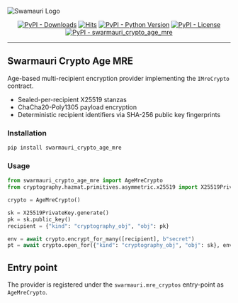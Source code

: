 ![Swamauri Logo](https://res.cloudinary.com/dbjmpekvl/image/upload/v1730099724/Swarmauri-logo-lockup-2048x757_hww01w.png)

<p align="center">
    <a href="https://pypi.org/project/swarmauri_crypto_age_mre/">
        <img src="https://img.shields.io/pypi/dm/swarmauri_crypto_age_mre" alt="PyPI - Downloads"/></a>
    <a href="https://hits.sh/github.com/swarmauri/swarmauri-sdk/tree/master/pkgs/standards/swarmauri_crypto_age_mre/">
        <img alt="Hits" src="https://hits.sh/github.com/swarmauri/swarmauri-sdk/tree/master/pkgs/standards/swarmauri_crypto_age_mre.svg"/></a>
    <a href="https://pypi.org/project/swarmauri_crypto_age_mre/">
        <img src="https://img.shields.io/pypi/pyversions/swarmauri_crypto_age_mre" alt="PyPI - Python Version"/></a>
    <a href="https://pypi.org/project/swarmauri_crypto_age_mre/">
        <img src="https://img.shields.io/pypi/l/swarmauri_crypto_age_mre" alt="PyPI - License"/></a>
    <a href="https://pypi.org/project/swarmauri_crypto_age_mre/">
        <img src="https://img.shields.io/pypi/v/swarmauri_crypto_age_mre?label=swarmauri_crypto_age_mre&color=green" alt="PyPI - swarmauri_crypto_age_mre"/></a>
</p>

---

## Swarmauri Crypto Age MRE

Age-based multi-recipient encryption provider implementing the `IMreCrypto` contract.

- Sealed-per-recipient X25519 stanzas
- ChaCha20-Poly1305 payload encryption
- Deterministic recipient identifiers via SHA-256 public key fingerprints

### Installation

```bash
pip install swarmauri_crypto_age_mre
```

### Usage

```python
from swarmauri_crypto_age_mre import AgeMreCrypto
from cryptography.hazmat.primitives.asymmetric.x25519 import X25519PrivateKey

crypto = AgeMreCrypto()

sk = X25519PrivateKey.generate()
pk = sk.public_key()
recipient = {"kind": "cryptography_obj", "obj": pk}

env = await crypto.encrypt_for_many([recipient], b"secret")
pt = await crypto.open_for({"kind": "cryptography_obj", "obj": sk}, env)
```

## Entry point

The provider is registered under the `swarmauri.mre_cryptos` entry-point as `AgeMreCrypto`.
